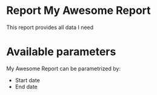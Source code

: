 # Report My Awesome Report


This report provides all data I need


# Available parameters

My Awesome Report can be parametrized by:

* Start date
* End date
